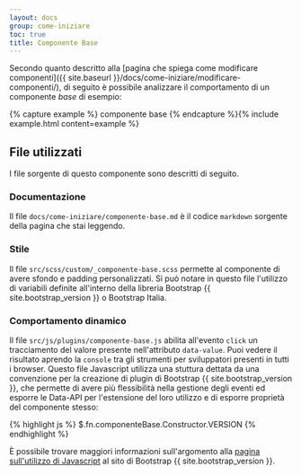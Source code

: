 ```yaml
---
layout: docs
group: come-iniziare
toc: true
title: Componente Base
---
```


Secondo quanto descritto alla [pagina che spiega come modificare componenti]({{ site.baseurl }}/docs/come-iniziare/modificare-componenti/), di seguito è possibile analizzare il comportamento di un componente _base_ di esempio:

{% capture example %}
<span class="componente-base" data-value="Test Componente">componente base</span>
{% endcapture %}{% include example.html content=example %}

## File utilizzati

I file sorgente di questo componente sono descritti di seguito.

### Documentazione

Il file `docs/come-iniziare/componente-base.md` è il codice `markdown` sorgente della pagina che stai leggendo.

### Stile

Il file `src/scss/custom/_componente-base.scss` permette al componente di avere sfondo e padding personalizzati. Si può notare in questo file l'utilizzo di variabili definite all'interno della libreria Bootstrap {{ site.bootstrap_version }} o Bootstrap Italia.

### Comportamento dinamico

Il file `src/js/plugins/componente-base.js` abilita all'evento `click` un tracciamento del valore presente nell'attributo `data-value`. Puoi vedere il risultato aprendo la `console` tra gli strumenti per sviluppatori presenti in tutti i browser. Questo file Javascript utilizza una stuttura dettata da una convenzione per la creazione di plugin di Bootstrap {{ site.bootstrap_version }}, che permette di avere più flessibilità nella gestione degli eventi ed esporre le Data-API per l'estensione del loro utilizzo e di esporre proprietà del componente stesso:

{% highlight js %}
$.fn.componenteBase.Constructor.VERSION
{% endhighlight %}

È possibile trovare maggiori informazioni sull'argomento alla [pagina sull'utilizzo di Javascript](https://getbootstrap.com/docs/4.1/getting-started/javascript/) al sito di Bootstrap {{ site.bootstrap_version }}.
